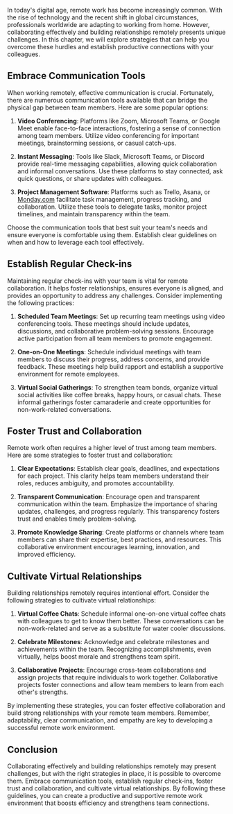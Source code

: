 
In today's digital age, remote work has become increasingly common. With the rise of technology and the recent shift in global circumstances, professionals worldwide are adapting to working from home. However, collaborating effectively and building relationships remotely presents unique challenges. In this chapter, we will explore strategies that can help you overcome these hurdles and establish productive connections with your colleagues.

## Embrace Communication Tools

When working remotely, effective communication is crucial. Fortunately, there are numerous communication tools available that can bridge the physical gap between team members. Here are some popular options:

1. **Video Conferencing**: Platforms like Zoom, Microsoft Teams, or Google Meet enable face-to-face interactions, fostering a sense of connection among team members. Utilize video conferencing for important meetings, brainstorming sessions, or casual catch-ups.
    
2. **Instant Messaging**: Tools like Slack, Microsoft Teams, or Discord provide real-time messaging capabilities, allowing quick collaboration and informal conversations. Use these platforms to stay connected, ask quick questions, or share updates with colleagues.
    
3. **Project Management Software**: Platforms such as Trello, Asana, or [Monday.com](http://monday.com/) facilitate task management, progress tracking, and collaboration. Utilize these tools to delegate tasks, monitor project timelines, and maintain transparency within the team.
    

Choose the communication tools that best suit your team's needs and ensure everyone is comfortable using them. Establish clear guidelines on when and how to leverage each tool effectively.

## Establish Regular Check-ins

Maintaining regular check-ins with your team is vital for remote collaboration. It helps foster relationships, ensures everyone is aligned, and provides an opportunity to address any challenges. Consider implementing the following practices:

1. **Scheduled Team Meetings**: Set up recurring team meetings using video conferencing tools. These meetings should include updates, discussions, and collaborative problem-solving sessions. Encourage active participation from all team members to promote engagement.
    
2. **One-on-One Meetings**: Schedule individual meetings with team members to discuss their progress, address concerns, and provide feedback. These meetings help build rapport and establish a supportive environment for remote employees.
    
3. **Virtual Social Gatherings**: To strengthen team bonds, organize virtual social activities like coffee breaks, happy hours, or casual chats. These informal gatherings foster camaraderie and create opportunities for non-work-related conversations.
    

## Foster Trust and Collaboration

Remote work often requires a higher level of trust among team members. Here are some strategies to foster trust and collaboration:

1. **Clear Expectations**: Establish clear goals, deadlines, and expectations for each project. This clarity helps team members understand their roles, reduces ambiguity, and promotes accountability.
    
2. **Transparent Communication**: Encourage open and transparent communication within the team. Emphasize the importance of sharing updates, challenges, and progress regularly. This transparency fosters trust and enables timely problem-solving.
    
3. **Promote Knowledge Sharing**: Create platforms or channels where team members can share their expertise, best practices, and resources. This collaborative environment encourages learning, innovation, and improved efficiency.
    

## Cultivate Virtual Relationships

Building relationships remotely requires intentional effort. Consider the following strategies to cultivate virtual relationships:

1. **Virtual Coffee Chats**: Schedule informal one-on-one virtual coffee chats with colleagues to get to know them better. These conversations can be non-work-related and serve as a substitute for water cooler discussions.
    
2. **Celebrate Milestones**: Acknowledge and celebrate milestones and achievements within the team. Recognizing accomplishments, even virtually, helps boost morale and strengthens team spirit.
    
3. **Collaborative Projects**: Encourage cross-team collaborations and assign projects that require individuals to work together. Collaborative projects foster connections and allow team members to learn from each other's strengths.
    

By implementing these strategies, you can foster effective collaboration and build strong relationships with your remote team members. Remember, adaptability, clear communication, and empathy are key to developing a successful remote work environment.

## Conclusion

Collaborating effectively and building relationships remotely may present challenges, but with the right strategies in place, it is possible to overcome them. Embrace communication tools, establish regular check-ins, foster trust and collaboration, and cultivate virtual relationships. By following these guidelines, you can create a productive and supportive remote work environment that boosts efficiency and strengthens team connections.
